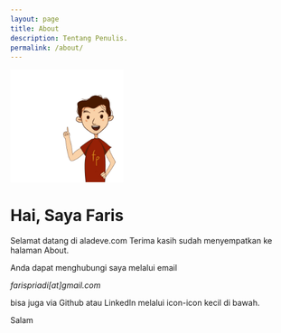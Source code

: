 ```yaml
---
layout: page
title: About
description: Tentang Penulis.
permalink: /about/
---
```


<img class="img-rounded" src="/assets/img/uploads/profile.png" alt="Faris Priadi" width="200">

# Hai, Saya Faris

Selamat datang di aladeve.com
Terima kasih sudah menyempatkan ke halaman About.

Anda dapat menghubungi saya melalui email

*farispriadi[at]gmail.com*

bisa juga via Github atau LinkedIn melalui icon-icon kecil di bawah. 

Salam